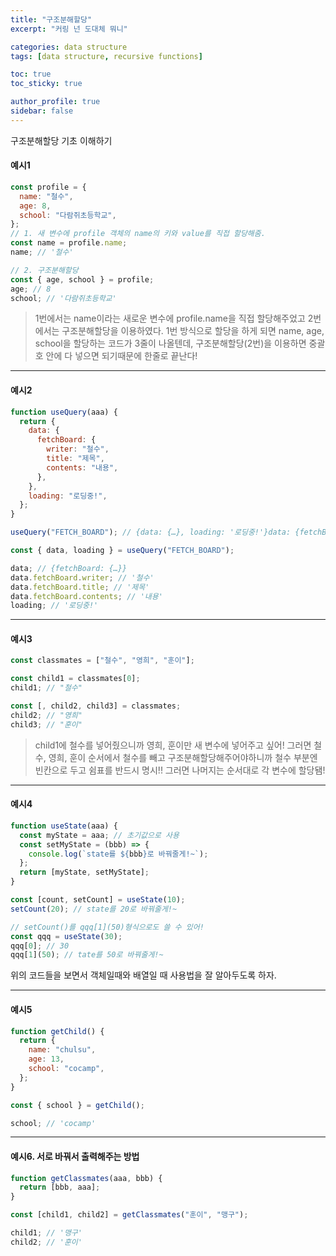 ```yaml
---
title: "구조분해할당"
excerpt: "커링 넌 도대체 뭐니"

categories: data structure
tags: [data structure, recursive functions]

toc: true
toc_sticky: true

author_profile: true
sidebar: false
---
```


구조분해할당 기초 이해하기

#### 예시1

```jsx
const profile = {
  name: "철수",
  age: 8,
  school: "다람쥐초등학교",
};
// 1. 새 변수에 profile 객체의 name의 키와 value를 직접 할당해줌.
const name = profile.name;
name; // '철수'

// 2. 구조분해할당
const { age, school } = profile;
age; // 8
school; // '다람쥐초등학교'
```

> 1번에서는 name이라는 새로운 변수에 profile.name을 직접 할당해주었고
> 2번에서는 구조분해할당을 이용하였다.
> 1번 방식으로 할당을 하게 되면 name, age, school을 할당하는 코드가 3줄이 나올텐데,
> 구조분해할당(2번)을 이용하면 중괄호 안에 다 넣으면 되기때문에 한줄로 끝난다!

---

#### 예시2

```jsx
function useQuery(aaa) {
  return {
    data: {
      fetchBoard: {
        writer: "철수",
        title: "제목",
        contents: "내용",
      },
    },
    loading: "로딩중!",
  };
}

useQuery("FETCH_BOARD"); // {data: {…}, loading: '로딩중!'}data: {fetchBoard: {…}}loading: "로딩중!"[[Prototype]]: Object

const { data, loading } = useQuery("FETCH_BOARD");

data; // {fetchBoard: {…}}
data.fetchBoard.writer; // '철수'
data.fetchBoard.title; // '제목'
data.fetchBoard.contents; // '내용'
loading; // '로딩중!'
```

---

#### 예시3

```jsx
const classmates = ["철수", "영희", "훈이"];

const child1 = classmates[0];
child1; // "철수"

const [, child2, child3] = classmates;
child2; // "영희"
child3; // "훈이"
```

> child1에 철수를 넣어줬으니까 영희, 훈이만 새 변수에 넣어주고 싶어!
> 그러면 철수, 영희, 훈이 순서에서 철수를 빼고 구조분해할당해주어야하니까
> 철수 부분엔 빈칸으로 두고 쉼표를 반드시 명시!!
> 그러면 나머지는 순서대로 각 변수에 할당됌!

---

#### 예시4

```jsx
function useState(aaa) {
  const myState = aaa; // 초기값으로 사용
  const setMyState = (bbb) => {
    console.log(`state를 ${bbb}로 바꿔줄게!~`);
  };
  return [myState, setMyState];
}

const [count, setCount] = useState(10);
setCount(20); // state를 20로 바꿔줄게!~

// setCount()를 qqq[1](50)형식으로도 쓸 수 있어!
const qqq = useState(30);
qqq[0]; // 30
qqq[1](50); // tate를 50로 바꿔줄게!~
```

위의 코드들을 보면서 객체일때와 배열일 때 사용법을 잘 알아두도록 하자.

---

#### 예시5

```jsx
function getChild() {
  return {
    name: "chulsu",
    age: 13,
    school: "cocamp",
  };
}

const { school } = getChild();

school; // 'cocamp'
```

---

#### 예시6. 서로 바꿔서 출력해주는 방법

```jsx
function getClassmates(aaa, bbb) {
  return [bbb, aaa];
}

const [child1, child2] = getClassmates("훈이", "맹구");

child1; // '맹구'
child2; // '훈이'
```
